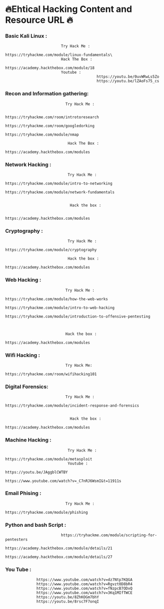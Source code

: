# 🔥Ehtical Hacking Content and Resource URL 🔥

### Basic Kali Linux :

                             Try Hack Me :
                                                   https://tryhackme.com/module/linux-fundamentals\
                             Hack The Box :
                                                     https://academy.hackthebox.com/module/18
                             Youtube :
                                             https://youtu.be/0uvWRwLs5Zo
                                             https://youtu.be/lZAoFs75_cs

 ### Recon and Information gathering:

                               Try Hack Me :

                                                   https://tryhackme.com/room/introtoresearch
                                                   https://tryhackme.com/room/googledorking
                                                   https://tryhackme.com/module/nmap
                              
                                Hack The Box :
                                                       https://academy.hackthebox.com/modules
### Network Hacking :


                                Try Hack Me :
                                                        https://tryhackme.com/module/intro-to-networking
                                                        https://tryhackme.com/module/network-fundamentals


                                 Hack the box :

                                                          https://academy.hackthebox.com/modules
### Cryptography :

                                Try Hack Me :
                                                        https://tryhackme.com/module/cryptography

                                Hack the box :
                                                         https://academy.hackthebox.com/modules




### Web Hacking :

                               Try Hack Me :
                                                      https://tryhackme.com/module/how-the-web-works
                                                      https://tryhackme.com/module/intro-to-web-hacking
                                                      https://tryhackme.com/module/introduction-to-offensive-pentesting


 
                               Hack the box :
                                                         https://academy.hackthebox.com/modules
### Wifi Hacking :

                               Try Hack Me:
                                                     https://tryhackme.com/room/wifihacking101

### Digital Forensics:

                               Try Hack Me :
                                                      https://tryhackme.com/module/incident-response-and-forensics

                                                     
                                 Hack the box :
                                                         https://academy.hackthebox.com/modules

                                                      
### Machine Hacking :

                                Try Hack Me :
                                                        https://tryhackme.com/module/metasploit
                                Youtube :
                                                       https://youtu.be/JAggblCWTBY
                                                       https://www.youtube.com/watch?v=_C7nRJ6WsmI&t=11911s



### Email Phising :
                               Try Hack Me :
                                                        https://tryhackme.com/module/phishing




### Python and bash Script :
                                          
                             https://tryhackme.com/module/scripting-for-pentesters
                             https://academy.hackthebox.com/module/details/21
                             https://academy.hackthebox.com/module/details/27




### You Tube :      
                  https://www.youtube.com/watch?v=dz7Ntp7KQGA
                  https://www.youtube.com/watch?v=Rgvzt0D8bR4
                  https://www.youtube.com/watch?v=fNzpcB7ODxQ
                  https://www.youtube.com/watch?v=3Kq1MIfTWCE
                  https://youtu.be/8ZhKOGm7bhY
                  https://youtu.be/8rsc7F7onqI

                                       
